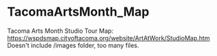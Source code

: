# TacomaArtsMonth_Map
Tacoma Arts Month Studio Tour Map: https://wspdsmap.cityoftacoma.org/website/ArtAtWork/StudioMap.htm
Doesn't include /images folder, too many files.
